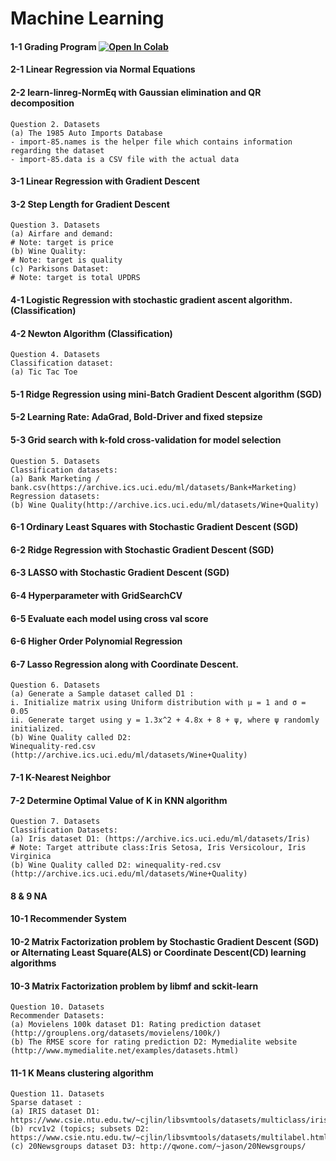 # Machine Learning

#### 1-1 Grading Program [![Open In Colab](https://colab.research.google.com/assets/colab-badge.svg)](https://colab.research.google.com/gist/HaruHonda/e1715f871f273e67f5e520780c9fe528/grading-program.ipynb)
#### 2-1 Linear Regression via Normal Equations 
#### 2-2 learn-linreg-NormEq with Gaussian elimination and QR decomposition
```
Question 2. Datasets 
(a) The 1985 Auto Imports Database
- import-85.names is the helper file which contains information regarding the dataset
- import-85.data is a CSV file with the actual data
```
#### 3-1 Linear Regression with Gradient Descent
#### 3-2 Step Length for Gradient Descent 
```
Question 3. Datasets 
(a) Airfare and demand: 
# Note: target is price
(b) Wine Quality:
# Note: target is quality
(c) Parkisons Dataset:
# Note: target is total UPDRS
```
#### 4-1 Logistic Regression with stochastic gradient ascent algorithm. (Classification)
#### 4-2 Newton Algorithm (Classification)
```
Question 4. Datasets 
Classification dataset:
(a) Tic Tac Toe
```
#### 5-1 Ridge Regression using mini-Batch Gradient Descent algorithm (SGD)
#### 5-2 Learning Rate: AdaGrad, Bold-Driver and fixed stepsize
#### 5-3 Grid search with k-fold cross-validation for model selection
```
Question 5. Datasets 
Classification datasets:
(a) Bank Marketing / bank.csv(https://archive.ics.uci.edu/ml/datasets/Bank+Marketing)
Regression datasets:
(b) Wine Quality(http://archive.ics.uci.edu/ml/datasets/Wine+Quality)
```
#### 6-1 Ordinary Least Squares with Stochastic Gradient Descent (SGD)
#### 6-2 Ridge Regression with Stochastic Gradient Descent (SGD)
#### 6-3 LASSO with Stochastic Gradient Descent (SGD)
#### 6-4 Hyperparameter with GridSearchCV
#### 6-5 Evaluate each model using cross val score
#### 6-6 Higher Order Polynomial Regression
#### 6-7 Lasso Regression along with Coordinate Descent.
```
Question 6. Datasets 
(a) Generate a Sample dataset called D1 :
i. Initialize matrix using Uniform distribution with μ = 1 and σ = 0.05
ii. Generate target using y = 1.3x^2 + 4.8x + 8 + ψ, where ψ randomly initialized.
(b) Wine Quality called D2: 
Winequality-red.csv (http://archive.ics.uci.edu/ml/datasets/Wine+Quality)
```
#### 7-1 K-Nearest Neighbor
#### 7-2 Determine Optimal Value of K in KNN algorithm
```
Question 7. Datasets 
Classification Datasets: 
(a) Iris dataset D1: (https://archive.ics.uci.edu/ml/datasets/Iris)
# Note: Target attribute class:Iris Setosa, Iris Versicolour, Iris Virginica 
(b) Wine Quality called D2: winequality-red.csv (http://archive.ics.uci.edu/ml/datasets/Wine+Quality)
```
#### 8 & 9 NA

#### 10-1 Recommender System
#### 10-2 Matrix Factorization problem by Stochastic Gradient Descent (SGD) or Alternating Least Square(ALS) or Coordinate Descent(CD) learning algorithms
#### 10-3 Matrix Factorization problem by libmf and sckit-learn
```
Question 10. Datasets 
Recommender Datasets:
(a) Movielens 100k dataset D1: Rating prediction dataset (http://grouplens.org/datasets/movielens/100k/)
(b) The RMSE score for rating prediction D2: Mymedialite website (http://www.mymedialite.net/examples/datasets.html)
```
#### 11-1 K Means clustering algorithm
```
Question 11. Datasets 
Sparse dataset :
(a) IRIS dataset D1: https://www.csie.ntu.edu.tw/~cjlin/libsvmtools/datasets/multiclass/iris.scale
(b) rcv1v2 (topics; subsets D2: https://www.csie.ntu.edu.tw/~cjlin/libsvmtools/datasets/multilabel.html#rcv1v2(topics;subsets)
(c) 20Newsgroups dataset D3: http://qwone.com/~jason/20Newsgroups/
```
